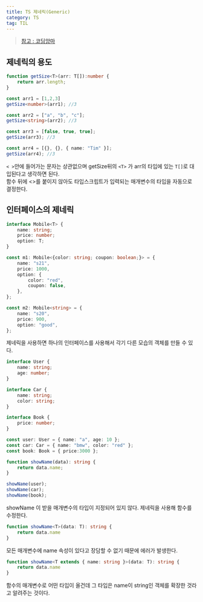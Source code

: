 ```yaml
---
title: TS 제네릭(Generic)
category: TS
tag: TIL
---
```


> [참고 : 코딩앙마](https://youtu.be/pReXmUBjU3E)

## 제네릭의 용도

```ts
function getSize<T>(arr: T[]):number {
    return arr.length;
}

const arr1 = [1,2,3]
getSize<number>(arr1); //3

const arr2 = ["a", "b", "c"];
getSize<string>(arr2); //3

const arr3 = [false, true, true];
getSize(arr3); //3

const arr4 = [{}, {}, { name: "Tim" }];
getSize(arr4); //3
```

`< >`안에 들어가는 문자는 상관없으며 getSize뒤의 `<T>` 가 arr의 타입에 있는 `T[]`로 대입된다고 생각하면 된다.<br>
함수 뒤에 <>를 붙이지 않아도 타입스크립트가 입력되는 매개변수의 타입을 자동으로 결정한다.


## 인터페이스의 제네릭

```ts
interface Mobile<T> {
    name: string;
    price: number;
    option: T;
}

const m1: Mobile<{color: string; coupon: boolean;}> = {
    name: "s21",
    price: 1000,
    option: {
        color: "red",
        coupon: false,
    },
};

const m2: Mobile<string> = {
    name: "s20",
    price: 900,
    option: "good",
};
```

제네릭을 사용하면 하나의 인터페이스를 사용해서 각기 다른 모습의 객체를 만들 수 있다.

```ts
interface User {
    name: string;
    age: number;
}

interface Car {
    name: string;
    color: string;
}

interface Book {
    price: number;
}

const user: User = { name: "a", age: 10 };
const car: Car = { name: "bmw", color: "red" };
const book: Book = { price:3000 };

function showName(data): string {
    return data.name;
}

showName(user);
showName(car);
showName(book);

```

showName 이 받을 매개변수의 타입이 지정되어 있지 않다. 제네릭을 사용해 함수를 수정한다.

```ts
function showName<T>(data: T): string {
    return data.name
}
```

모든 매개변수에 name 속성이 있다고 장담할 수 없기 때문에 에러가 발생한다.

```ts
function showName<T extends { name: string }>(data: T): string {
    return data.name
}
```

함수의 매개변수로 어떤 타입이 올건데 그 타입은 name이 string인 객체를 확장한 것라고 알려주는 것이다.